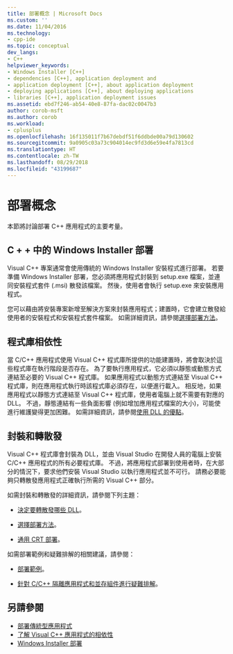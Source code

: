 ```yaml
---
title: 部署概念 | Microsoft Docs
ms.custom: ''
ms.date: 11/04/2016
ms.technology:
- cpp-ide
ms.topic: conceptual
dev_langs:
- C++
helpviewer_keywords:
- Windows Installer [C++]
- dependencies [C++], application deployment and
- application deployment [C++], about application deployment
- deploying applications [C++], about deploying applications
- libraries [C++], application deployment issues
ms.assetid: ebd7f246-ab54-40e8-87fa-dac02c0047b3
author: corob-msft
ms.author: corob
ms.workload:
- cplusplus
ms.openlocfilehash: 16f135011f7b67debdf51f6ddbde00a79d130602
ms.sourcegitcommit: 9a0905c03a73c904014ec9fd3d6e59e4fa7813cd
ms.translationtype: HT
ms.contentlocale: zh-TW
ms.lasthandoff: 08/29/2018
ms.locfileid: "43199687"
---
```

# <a name="deployment-concepts"></a>部署概念

本節將討論部署 C++ 應用程式的主要考量。

## <a name="windows-installer-deployment-in-c"></a>C + + 中的 Windows Installer 部署

Visual C++ 專案通常會使用傳統的 Windows Installer 安裝程式進行部署。 若要準備 Windows Installer 部署，您必須將應用程式封裝到 setup.exe 檔案，並連同安裝程式套件 (.msi) 散發該檔案。 然後，使用者會執行 setup.exe 來安裝應用程式。

您可以藉由將安裝專案新增至解決方案來封裝應用程式；建置時，它會建立散發給使用者的安裝程式和安裝程式套件檔案。 如需詳細資訊，請參閱[選擇部署方法](../ide/choosing-a-deployment-method.md)。

## <a name="library-dependencies"></a>程式庫相依性

當 C/C++ 應用程式使用 Visual C++ 程式庫所提供的功能建置時，將會取決於這些程式庫在執行階段是否存在。 為了要執行應用程式，它必須以靜態或動態方式連結至必要的 Visual C++ 程式庫。 如果應用程式以動態方式連結至 Visual C++ 程式庫，則在應用程式執行時該程式庫必須存在，以便進行載入。 相反地，如果應用程式以靜態方式連結至 Visual C++ 程式庫，使用者電腦上就不需要有對應的 DLL。 不過，靜態連結有一些負面影響 (例如增加應用程式檔案的大小)，可能使進行維護變得更加困難。 如需詳細資訊，請參閱[使用 DLL 的優點](../build/dlls-in-visual-cpp.md#advantages-of-using-dlls)。

## <a name="packaging-and-redistributing"></a>封裝和轉散發

Visual C++ 程式庫會封裝為 DLL，並由 Visual Studio 在開發人員的電腦上安裝 C/C++ 應用程式的所有必要程式庫。 不過，將應用程式部署到使用者時，在大部分的情況下，要求他們安裝 Visual Studio 以執行應用程式並不可行。 請務必要能夠只轉散發應用程式正確執行所需的 Visual C++ 部分。

如需封裝和轉散發的詳細資訊，請參閱下列主題：

- [決定要轉散發哪些 DLL](../ide/determining-which-dlls-to-redistribute.md)。

- [選擇部署方法](../ide/choosing-a-deployment-method.md)。

- [通用 CRT 部署](universal-crt-deployment.md)。

如需部署範例和疑難排解的相關建議，請參閱：

- [部署範例](../ide/deployment-examples.md)。

- [針對 C/C++ 隔離應用程式和並存組件進行疑難排解](../build/troubleshooting-c-cpp-isolated-applications-and-side-by-side-assemblies.md)。

## <a name="see-also"></a>另請參閱

- [部署傳統型應用程式](../ide/deploying-native-desktop-applications-visual-cpp.md)
- [了解 Visual C++ 應用程式的相依性](../ide/understanding-the-dependencies-of-a-visual-cpp-application.md)
- [Windows Installer 部署](https://msdn.microsoft.com/121be21b-b916-43e2-8f10-8b080516d2a0)
